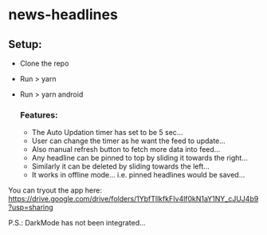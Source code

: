 # news-headlines

## Setup:

- Clone the repo
- Run > yarn
- Run > yarn android

  ### Features:

  - The Auto Updation timer has set to be 5 sec...
  - User can change the timer as he want the feed to update...
  - Also manual refresh button to fetch more data into feed...
  - Any headline can be pinned to top by sliding it towards the right...
  - Similarly it can be deleted by sliding towards the left...
  - It works in offline mode... i.e. pinned headlines would be saved...

You can tryout the app here: https://drive.google.com/drive/folders/1YbfTllkfkFIv4lf0kN1aY1NY_cJUJ4b9?usp=sharing

P.S.: DarkMode has not been integrated...

